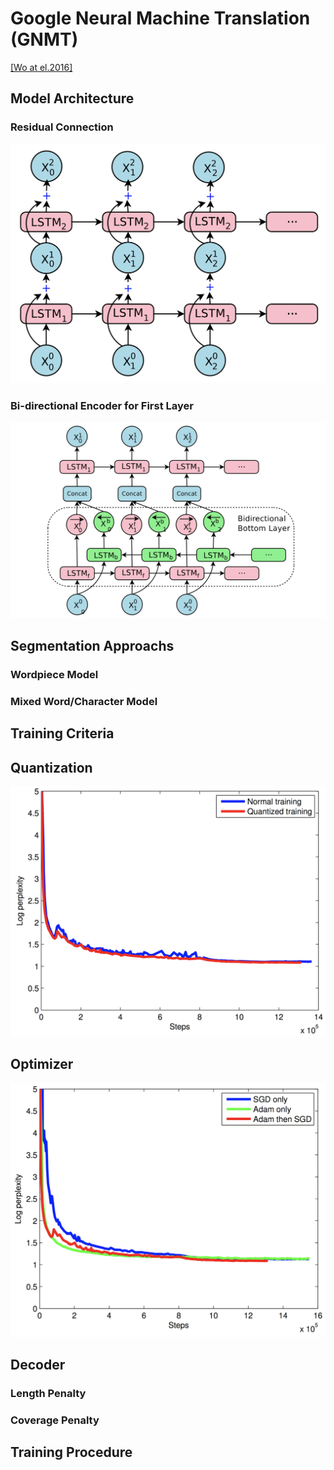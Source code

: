 # Google Neural Machine Translation \(GNMT\)

[\[Wo at el.2016\]](https://arxiv.org/pdf/1609.08144.pdf)

## Model Architecture

### Residual Connection

![](/assets/nmt-gnmt-1.png)

### Bi-directional Encoder for First Layer

![](/assets/nmt-gnmt-2.png)

## Segmentation Approachs

### Wordpiece Model

### Mixed Word/Character Model

## Training Criteria

## Quantization

![](/assets/nmt-gnmt-3.png)

## Optimizer

![](/assets/nmt-gnmt-4.png)

## Decoder

### Length Penalty

### Coverage Penalty

## Training Procedure



